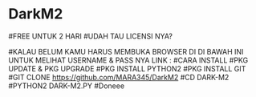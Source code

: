 # DarkM2
#FREE UNTUK 2 HARI
#UDAH TAU LICENSI NYA?

#KALAU BELUM KAMU HARUS MEMBUKA BROWSER DI DI BAWAH INI UNTUK MELIHAT USERNAME & PASS NYA
LINK  : 
#CARA INSTALL
#PKG UPDATE & PKG UPGRADE
#PKG INSTALL PYTHON2
#PKG INSTALL GIT
#GIT CLONE https://github.com/MARA345/DarkM2
#CD DARK-M2
#PYTHON2 DARK-M2.PY
#Doneee 
